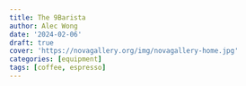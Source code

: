 ```yaml
---
title: The 9Barista
author: Alec Wong
date: '2024-02-06'
draft: true
cover: 'https://novagallery.org/img/novagallery-home.jpg'
categories: [equipment]
tags: [coffee, espresso]
---
```


